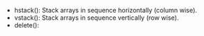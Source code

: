 + hstack(): Stack arrays in sequence horizontally (column wise).
+ vstack(): Stack arrays in sequence vertically (row wise).
+ delete(): 
